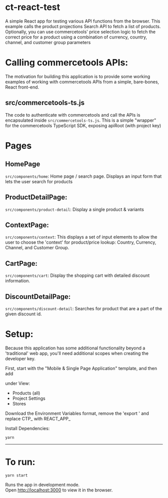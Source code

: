 # ct-react-test

A simple React app for testing various API functions from the browser.
This example calls the product projections Search API to fetch a list of products.
Optionally, you can use commercetools' price selection logic to fetch the correct price 
for a product using a combination of currency, country, channel, and customer group parameters

# Calling commercetools APIs:

The motivation for building this application is to provide some working examples of working with commercetools APIs from a simple, bare-bones, React front-end.  

## src/commercetools-ts.js
The code to authenticate with commercetools and call the APIs is encapsulated inside ```src/commercetools-ts.js```.  This is a simple "wrapper" for the commercetools TypeScript SDK, exposing apiRoot (with project key)

# Pages

## HomePage 
```src/components/home```:
Home page / search page.  Displays an input form that lets the user search for products

## ProductDetailPage:
```src/components/product-detail```:
Display a single product & variants

## ContextPage:
```src/components/context```:
This displays a set of input elements to allow the user to choose the 'context' for product/price lookup:  Country, Currency, Channel, and Customer Group.  

## CartPage:
```src/components/cart```:
Display the shopping cart with detailed discount information.

## DiscountDetailPage:
```src/components/discount-detail```:
Searches for product that are a part of the given discount id.

# Setup:

Because this application has some additional functionality beyond a 'traditional' web app, you'll need
additional scopes when creating the developer key.

First, start with the "Mobile & Single Page Application" template, and then add 

under View:
* Products (all)
* Project Settings
* Stores

Download the Environment Variables format, remove the 'export ' and replace CTP_ with REACT_APP_


Install Dependencies:

```yarn```

---
# To run:

`yarn start`

Runs the app in  development mode.\
Open [http://localhost:3000](http://localhost:3000) to view it in the browser.

